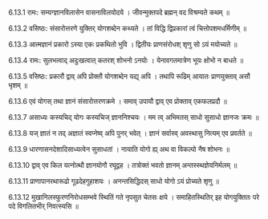 6.13.1
रामः:
सम्यग्ज्ञानविलासेन वासनाविलयोदये ।
जीवन्मुक्तपदे ब्रह्मन् वद विश्रम्यते कथम् ॥


6.13.2
वसिष्ठः:
संसारोत्तरणे युक्तिर् योगशब्देन कथ्यते ।
तां विद्धि द्विप्रकारां त्वं चित्तोपशमधर्मिणीम् ॥


6.13.3
आत्मज्ञानं प्रकारो ऽस्या एकः प्रकथितो भुवि ।
द्वितीयः प्राणसंरोधश् शृणु सो ऽयं मयोच्यते ॥


6.13.4
रामः:
सुलभत्वाद् अदुःखत्वात् कतरश् शोभनो ऽनयोः ।
येनावगतमात्रेण भूयः क्षोभो न बाधते ॥


6.13.5
वसिष्ठः:
प्रकारौ द्वाव् अपि प्रोक्तौ योगशब्देन यद्य् अपि ।
तथापि रूढिम् आयातः प्राणयुक्ताव् असौ भृशम् ॥


6.13.6
एवं योगस् तथा ज्ञानं संसारोत्तरणक्रमे ।
समाव् उपायौ द्वाव् एव प्रोक्ताव् एकफलप्रदौ ॥


6.13.7
असाध्यः कस्यचिद् योगः कस्यचिज् ज्ञाननिश्चयः ।
मम त्व् अभिमतस् साधो सुसाधो ज्ञानजः क्रमः ॥


6.13.8
यज् ज्ञातं न तद् अज्ञातं स्वप्नेष्व् अपि पुनर् भवेत् ।
ज्ञानं सर्वास्व् अवस्थासु नित्यम् एव प्रवर्तते ॥


6.13.9
धारणासनदेशादिसाध्यत्वेन सुसाधतां ।
नायाति योगो ह्य् अथ वा विकल्पो नैष शोभनः ॥


6.13.10
द्वाव् एव किल यत्नोत्थौ ज्ञानयोगौ रघूद्वह ।
तत्रोक्तं भवतो ज्ञानम् अन्तस्स्थज्ञेयनिर्मलम् ॥


6.13.11
प्राणापानरथारूढो गूढदेहगुहाशयः ।
अनन्तसिद्धिदस् साधो योगो ऽयं प्रोच्यते शृणु ॥


6.13.12
मुखानिलस्फुरणनिरोधसम्भवे स्थितिं गते नृपसुत चेतसः क्षये ।
समाहितस्थितिर् इह योगयुक्तितः परे पदे विगलितभीर् निवत्स्यसि ॥

